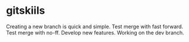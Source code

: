 # gitskiils
Creating a new branch is quick and simple.
Test merge with fast forward.
Test merge with no-ff.
Develop new features.
Working on the dev branch.
